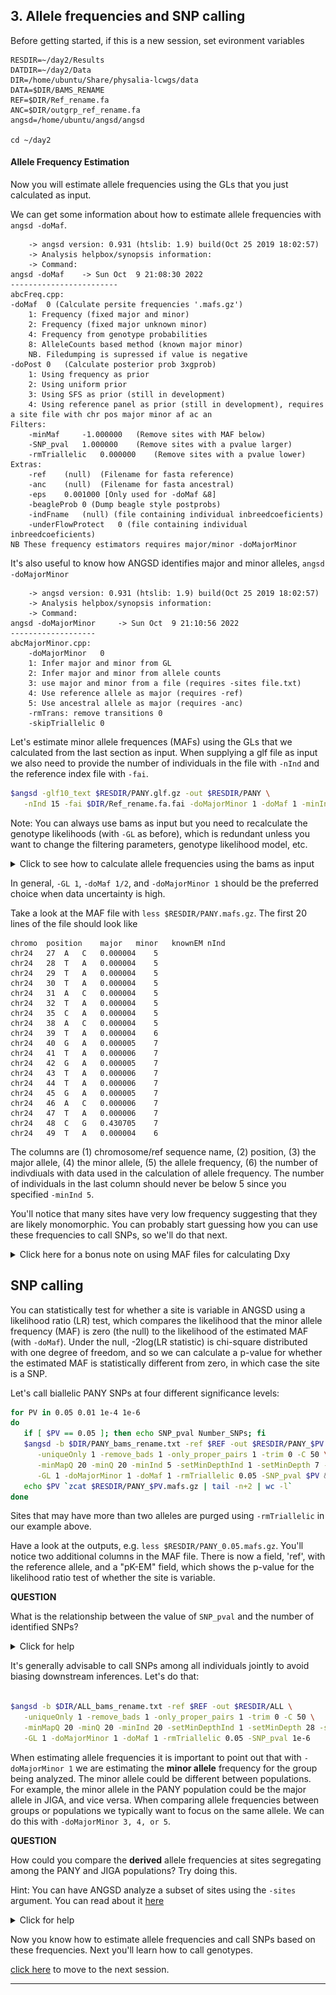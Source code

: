 ## 3. Allele frequencies and SNP calling

Before getting started, if this is a new session, set evironment variables

```
RESDIR=~/day2/Results
DATDIR=~/day2/Data
DIR=/home/ubuntu/Share/physalia-lcwgs/data
DATA=$DIR/BAMS_RENAME
REF=$DIR/Ref_rename.fa
ANC=$DIR/outgrp_ref_rename.fa
angsd=/home/ubuntu/angsd/angsd

cd ~/day2

```

#### Allele Frequency Estimation

Now you will estimate allele frequencies using the GLs that you just calculated as input.

We can get some information about how to estimate allele frequencies with `angsd -doMaf`.

```
	-> angsd version: 0.931 (htslib: 1.9) build(Oct 25 2019 18:02:57)
	-> Analysis helpbox/synopsis information:
	-> Command: 
angsd -doMaf 	-> Sun Oct  9 21:08:30 2022
------------------------
abcFreq.cpp:
-doMaf	0 (Calculate persite frequencies '.mafs.gz')
	1: Frequency (fixed major and minor)
	2: Frequency (fixed major unknown minor)
	4: Frequency from genotype probabilities
	8: AlleleCounts based method (known major minor)
	NB. Filedumping is supressed if value is negative
-doPost	0	(Calculate posterior prob 3xgprob)
	1: Using frequency as prior
	2: Using uniform prior
	3: Using SFS as prior (still in development)
	4: Using reference panel as prior (still in development), requires a site file with chr pos major minor af ac an
Filters:
	-minMaf  	-1.000000	(Remove sites with MAF below)
	-SNP_pval	1.000000	(Remove sites with a pvalue larger)
	-rmTriallelic	0.000000	(Remove sites with a pvalue lower)
Extras:
	-ref	(null)	(Filename for fasta reference)
	-anc	(null)	(Filename for fasta ancestral)
	-eps	0.001000 [Only used for -doMaf &8]
	-beagleProb	0 (Dump beagle style postprobs)
	-indFname	(null) (file containing individual inbreedcoeficients)
	-underFlowProtect	0 (file containing individual inbreedcoeficients)
NB These frequency estimators requires major/minor -doMajorMinor
```

It's also useful to know how ANGSD identifies major and minor alleles, `angsd -doMajorMinor`

```
	-> angsd version: 0.931 (htslib: 1.9) build(Oct 25 2019 18:02:57)
	-> Analysis helpbox/synopsis information:
	-> Command: 
angsd -doMajorMinor 	-> Sun Oct  9 21:10:56 2022
-------------------
abcMajorMinor.cpp:
	-doMajorMinor	0
	1: Infer major and minor from GL
	2: Infer major and minor from allele counts
	3: use major and minor from a file (requires -sites file.txt)
	4: Use reference allele as major (requires -ref)
	5: Use ancestral allele as major (requires -anc)
	-rmTrans: remove transitions 0
	-skipTriallelic	0
```

Let's estimate minor allele frequences (MAFs) using the GLs that we calculated from the last section as input. When supplying a glf file as input we also
need to provide the number of individuals in the file with `-nInd` and the reference index file with `-fai`.

```bash
$angsd -glf10_text $RESDIR/PANY.glf.gz -out $RESDIR/PANY \
   -nInd 15 -fai $DIR/Ref_rename.fa.fai -doMajorMinor 1 -doMaf 1 -minInd 5
```

Note: You can always use bams as input but you need to recalculate the genotype likelihoods (with `-GL` as before), which is redundant unless
you want to change the filtering parameters, genotype likelihood model, etc.

<details>

<summary> Click to see how to calculate allele frequencies using the bams as input </summary>

```bash

$angsd -b $DIR/PANY_bams_rename.txt -ref $REF -out $RESDIR/PANY_wbams \
   -uniqueOnly 1 -remove_bads 1 -only_proper_pairs 1 -trim 0 -C 50 \
   -minMapQ 20 -minQ 20 -minInd 5 -setMinDepthInd 1 -setMinDepth 7 -setMaxDepth 30 -doCounts 1 \
   -GL 1 -doMajorMinor 1 -doMaf 1

```

</details>

In general, `-GL 1`, `-doMaf 1/2`, and `-doMajorMinor 1` should be the preferred choice when data uncertainty is high.

Take a look at the MAF file with `less $RESDIR/PANY.mafs.gz`. The first 20 lines of the file should look like

```
chromo	position	major	minor	knownEM	nInd
chr24	27	A	C	0.000004	5
chr24	28	T	A	0.000004	5
chr24	29	T	A	0.000004	5
chr24	30	T	A	0.000004	5
chr24	31	A	C	0.000004	5
chr24	32	T	A	0.000004	5
chr24	35	C	A	0.000004	5
chr24	38	A	C	0.000004	5
chr24	39	T	A	0.000004	6
chr24	40	G	A	0.000005	7
chr24	41	T	A	0.000006	7
chr24	42	G	A	0.000005	7
chr24	43	T	A	0.000006	7
chr24	44	T	A	0.000006	7
chr24	45	G	A	0.000005	7
chr24	46	A	C	0.000006	7
chr24	47	T	A	0.000006	7
chr24	48	C	G	0.430705	7
chr24	49	T	A	0.000004	6
```

The columns are (1) chromosome/ref sequence name, (2) position, (3) the major allele, (4) the minor allele, (5) the allele frequency, 
(6) the number of indivdiuals with data used in the calculation of allele frequency. The number of individuals in the last 
column should never be below 5 since you specified `-minInd 5`.

You'll notice that many sites have very low frequency suggesting that they are likely monomorphic. You can probably start guessing 
how you can use these frequencies to call SNPs, so we'll do that next.

<details>

<summary> Click here for a bonus note on using MAF files for calculating Dxy  </summary>

Absolute sequence divergence between two populations can be quantified using the Dxy statistic. There is currently no built-in 
function to calculate this with ANGSD, however, given estimates of the allele frequencies for two populations you can calculate 
Dxy globally or in windows using the dxyWindow program available in the [PopGenomicsTools](https://github.com/tplinderoth/PopGenomicsTools) repository.

An example (which you will not run, this is only a reference) for calculating Dxy in 10kb windows with a step size of 5k between the PANY and MAQU 
populations follows. It is important to ensure that the frequency for the same allele is being considered in both populations, which we can achieve 
for biallelic sites by setting the major allele to the reference allele with `-doMajorMinor 4`.

```
# estimate PANY alternate allele frequencies (-ref is required for -doMajorMinor 4)

#$angsd -b $DIR/PANY_bams_rename.txt -ref $REF -out PANY_refmajor \
#   -uniqueOnly 1 -remove_bads 1 -only_proper_pairs 1 -trim 0 -C 50 \
#   -minMapQ 20 -minQ 20 -minInd 5 -setMinDepthInd 1 -setMinDepth 7 -setMaxDepth 30 -doCounts 1 -skipTriallelic 1\
#   -GL 1 -doMajorMinor 4 -doMaf 1
```

```
# estimate MAQU alternate allele frequencies (-ref is required for -doMajorMinor 4)

#$angsd -b $DIR/MAQU_bams_rename.txt -ref $REF -out MAQU_refmajor \
#   -uniqueOnly 1 -remove_bads 1 -only_proper_pairs 1 -trim 0 -C 50 \
#   -minMapQ 20 -minQ 20 -minInd 5 -setMinDepthInd 1 -setMinDepth 7 -setMaxDepth 30 -doCounts 1 -skipTriallelic 1\
#   -GL 1 -doMajorMinor 4 -doMaf 1
```

Now use the MAF files with the alternate allele frequencies with dxyWindow

```
#dxyWindow -winsize 10000 -stepsize 5000 -fixedsite 0 -sizefile Ref_chr_lengths.txt -skip_missing 1 \
#PANY.mafs.gz MAQU.mafs.gz > dxy.txt
```

<details>

<summary> click for dxyWindow program info </summary>

```
dxyWindow [options] <pop1 maf file> <pop2 maf file>

Options:
-winsize      INT     Window size in base pairs (0 for global calculation) [0]
-stepsize     INT     Number of base pairs to progress window [0]
-minind       INT     Minimum number of individuals in each population with data [1]
-fixedsite    INT     (1) Use fixed number of sites from MAF input for each window (window sizes may vary) or (0) constant window size [0]
-sizefile     FILE    Two-column TSV file with each row having (1) chromsome name (2) chromosome size in base pairs
-skip_missing INT     Do not print windows with zero effective sites if INT=1 [0]

Notes:
* -winsize 1 -stepsize 1 calculates per site dxy
* -sizefile is REQUIRED(!) with -fixedsite 0 (the default)
* Both input MAF files need to have the same chromosomes in the same order
* Assumes SNPs are biallelic across populations
* For global Dxy calculations only columns 4, 5, and 6 below are printed
* Input MAF files can contain all sites (including monomorphic sites) or just variable sites
* -fixedsite 1 -winsize 500 would for example ensure that all windows contain 500 SNPs

Output:
(1) chromosome
(2) Window start
(3) Window end
(4) dxy
(5) number sites in MAF input that were analyzed
(6) number of sites in MAF input that were skipped due to too few individuals
```

</details>

That's it. Not only is Dxy useful for identifying exceptionally divergent regions, it can also be useful for finding 
putative regions of introgression (low divergence).

</details>

## SNP calling

You can statistically test for whether a site is variable in ANGSD using a likelihood ratio (LR) test, which compares the likelihood that the 
minor allele frequency (MAF) is zero (the null) to the likelihood of the estimated MAF (with `-doMaf`). Under the null, -2log(LR statistic) 
is chi-square distributed with one degree of freedom, and so we can calculate a p-value for whether the estimated MAF is statistically 
different from zero, in which case the site is a SNP.

Let's call biallelic PANY SNPs at four different significance levels:

```bash
for PV in 0.05 0.01 1e-4 1e-6
do
   if [ $PV == 0.05 ]; then echo SNP_pval Number_SNPs; fi
   $angsd -b $DIR/PANY_bams_rename.txt -ref $REF -out $RESDIR/PANY_$PV \
      -uniqueOnly 1 -remove_bads 1 -only_proper_pairs 1 -trim 0 -C 50 \
      -minMapQ 20 -minQ 20 -minInd 5 -setMinDepthInd 1 -setMinDepth 7 -setMaxDepth 30 -doCounts 1 \
      -GL 1 -doMajorMinor 1 -doMaf 1 -rmTriallelic 0.05 -SNP_pval $PV &> /dev/null
   echo $PV `zcat $RESDIR/PANY_$PV.mafs.gz | tail -n+2 | wc -l`
done
```

Sites that may have more than two alleles are purged using `-rmTriallelic` in our example above.

Have a look at the outputs, e.g. `less $RESDIR/PANY_0.05.mafs.gz`. You'll notice two additional columns in the MAF file. 
There is now a field, 'ref', with the reference allele, and a "pK-EM" field, which shows the p-value for the likelihood 
ratio test of whether the site is variable.

**QUESTION**

What is the relationship between the value of `SNP_pval` and the number of identified SNPs?

<details>

<summary> Click for help </summary>

```
SNP_pval Number_SNPs
0.05 22873
0.01 16466
1e-4 9084
1e-6 6263
```

Here's a representative image of what happens to the distribution of allele frequencies as you become more stringent in calling SNPs.
Note that sites with MAF below a certain cutoff can be discarded with `-minMaf`. This can be useful for PCA, admixture, or GWAS-type analyses where a 
minimum MAF (e.g. 5%) can help reduce noise and improve inference.


![snp_call_comparison](../files/snp_call_comparison.png)


</details>

It's generally advisable to call SNPs among all individuals jointly to avoid biasing downstream inferences. Let's do that:

```bash

$angsd -b $DIR/ALL_bams_rename.txt -ref $REF -out $RESDIR/ALL \
   -uniqueOnly 1 -remove_bads 1 -only_proper_pairs 1 -trim 0 -C 50 \
   -minMapQ 20 -minQ 20 -minInd 20 -setMinDepthInd 1 -setMinDepth 28 -setMaxDepth 120 -doCounts 1 \
   -GL 1 -doMajorMinor 1 -doMaf 1 -rmTriallelic 0.05 -SNP_pval 1e-6

```

When estimating allele frequencies it is important to point out that with `-doMajorMinor 1` we are estimating the **minor allele** frequency 
for the group being analyzed. The minor allele could be different between populations. For example, the minor allele in the PANY population 
could be the major allele in JIGA, and vice versa. When comparing allele frequencies between groups or populations we typically want to focus on the same
allele. We can do this with `-doMajorMinor 3, 4, or 5`.

**QUESTION**

How could you compare the **derived** allele frequencies at sites segregating among the PANY and JIGA populations? Try doing this.

Hint: You can have ANGSD analyze a subset of sites using the `-sites` argument. You can read about it [here](http://www.popgen.dk/angsd/index.php/Sites)

<details>

<summary> Click for help </summary>

You would need to use `-doMajorMinor 5` and pass the ancestral reference with `-anc` when calling `-doMaf`. If this is done for sites that are biallelic 
then the frequency for the same derived allele (i.e. non-ancestral allele) at each site can be compared between populations.

Since we know which sites are segregating among all individuals we can restrict the output of ANGSD to this subset of sites by passing a `sites` file. 
So let's first extract this set of variable sites from the MAFs file.

```bash
# extract positions from the mafs file

zcat $RESDIR/ALL.mafs.gz | cut -f1,2 | tail -n+2 > $RESDIR/biallelic_snps.pos

# index the sites file

$angsd sites index $RESDIR/biallelic_snps.pos

```

Now you can calculate allele frequencies that would be comparable between populations.

```bash
# Calculate derived allele frequencies for PANY

$angsd -b $DIR/PANY_bams_rename.txt -ref $REF -out $RESDIR/PANY_derived \
   -uniqueOnly 1 -remove_bads 1 -only_proper_pairs 1 -trim 0 -C 50 -minMapQ 20 -minQ 20 \
   -GL 1 -doMajorMinor 5 -anc $ANC -doMaf 1 -sites $RESDIR/biallelic_snps.pos

```

```bash
# Calculate derived allele frequencies for JIGA

$angsd -b $DIR/JIGA_bams_rename.txt -ref $REF -out $RESDIR/JIGA_derived \
   -uniqueOnly 1 -remove_bads 1 -only_proper_pairs 1 -trim 0 -C 50 -minMapQ 20 -minQ 20 \
   -GL 1 -doMajorMinor 5 -anc $ANC -doMaf 1 -sites $RESDIR/biallelic_snps.pos

```

Are you able to describe what the commands above are doing?

</details>

Now you know how to estimate allele frequencies and call SNPs based on these frequencies. Next you'll learn how to call genotypes.


[click here](https://github.com/nt246/physalia-lcwgs/blob/main/day_2/markdowns/04_genotype.md) to move to the next session.

---------------------------------------
